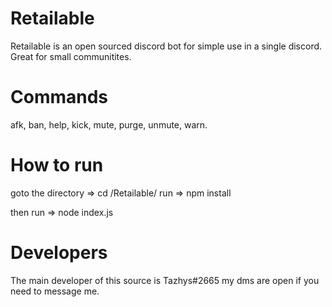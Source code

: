# Retailable

Retailable is an open sourced discord bot for simple use in a single discord. Great for small communitites.


# Commands

afk, ban, help, kick, mute, purge, unmute, warn.

# How to run

goto the directory => cd /Retailable/
run => npm install

then run => node index.js


# Developers

The main developer of this source is Tazhys#2665 my dms are open if you need to message me.

